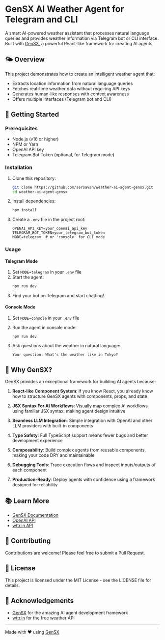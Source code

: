 # GenSX AI Weather Agent for Telegram and CLI

A smart AI-powered weather assistant that processes natural language queries and provides weather information via Telegram bot or CLI interface. Built with [GenSX](https://gensx.com), a powerful React-like framework for creating AI agents.

## 🌤️ Overview

This project demonstrates how to create an intelligent weather agent that:

- Extracts location information from natural language queries
- Fetches real-time weather data without requiring API keys
- Generates human-like responses with context awareness
- Offers multiple interfaces (Telegram bot and CLI)

## 🚀 Getting Started

### Prerequisites

- Node.js (v16 or higher)
- NPM or Yarn
- OpenAI API key
- Telegram Bot Token (optional, for Telegram mode)

### Installation

1. Clone this repository:
   ```bash
   git clone https://github.com/sersavan/weather-ai-agent-gensx.git
   cd weather-ai-agent-gensx
   ```

2. Install dependencies:
   ```bash
   npm install
   ```

3. Create a `.env` file in the project root:
   ```
   OPENAI_API_KEY=your_openai_api_key
   TELEGRAM_BOT_TOKEN=your_telegram_bot_token
   MODE=telegram  # or 'console' for CLI mode 
   ```

### Usage

#### Telegram Mode

1. Set `MODE=telegram` in your `.env` file
2. Start the agent:
   ```bash
   npm run dev
   ```
3. Find your bot on Telegram and start chatting!

#### Console Mode

1. Set `MODE=console` in your `.env` file
2. Run the agent in console mode:
   ```bash
   npm run dev
   ```

3. Ask questions about the weather in natural language:
   ```
   Your question: What's the weather like in Tokyo?
   ```

## 🧩 Why GenSX?

GenSX provides an exceptional framework for building AI agents because:

1. **React-like Component System**: If you know React, you already know how to structure GenSX agents with components, props, and state
   
2. **JSX Syntax For AI Workflows**: Visually map complex AI workflows using familiar JSX syntax, making agent design intuitive

3. **Seamless LLM Integration**: Simple integration with OpenAI and other LLM providers with built-in components

4. **Type Safety**: Full TypeScript support means fewer bugs and better development experience

5. **Composability**: Build complex agents from reusable components, making your code DRY and maintainable

6. **Debugging Tools**: Trace execution flows and inspect inputs/outputs of each component

7. **Production-Ready**: Deploy agents with confidence using a framework designed for reliability

## 📚 Learn More

- [GenSX Documentation](https://gensx.com/docs)
- [OpenAI API](https://platform.openai.com/docs/introduction)
- [wttr.in API](https://github.com/chubin/wttr.in)

## 🔄 Contributing

Contributions are welcome! Please feel free to submit a Pull Request.

## 📄 License

This project is licensed under the MIT License - see the LICENSE file for details.

## 🙏 Acknowledgements

- [GenSX](https://gensx.com) for the amazing AI agent development framework
- [wttr.in](https://wttr.in) for the free weather API

---

Made with ❤️ using [GenSX](https://gensx.com)
